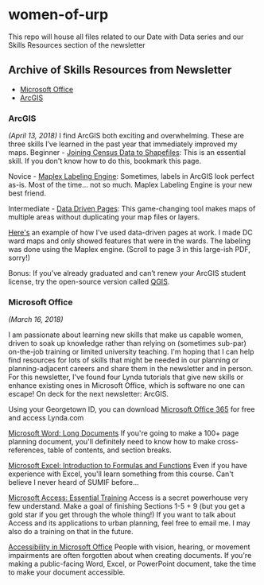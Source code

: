 # women-of-urp

This repo will house all files related to our Date with Data series and our Skills Resources section of the newsletter

## Archive of Skills Resources from Newsletter
* [Microsoft Office](#microsoft-office)
* [ArcGIS](#arcgis)

### ArcGIS
*(April 13, 2018)*
I find ArcGIS both exciting and overwhelming. These are three skills I’ve learned in the past year that immediately improved my maps.
Beginner - [Joining Census Data to Shapefiles](http://spatial.scholarslab.org/stepbystep/joining-census-data-tables-to-shapefiles-in-arcmap/): This is an essential skill. If you don't know how to do this, bookmark this page. 

Novice - [Maplex Labeling Engine](http://desktop.arcgis.com/en/arcmap/10.5/map/working-with-text/introduction-to-the-maplex-tutorial.htm): Sometimes, labels in ArcGIS look perfect as-is. Most of the time... not so much. Maplex Labeling Engine is your new best friend. 

Intermediate - [Data Driven Pages](http://desktop.arcgis.com/en/arcmap/10.5/map/page-layouts/what-are-data-driven-pages-.htm): This game-changing tool makes maps of multiple areas without duplicating your map files or layers. 

[Here's](http://stip.wemovedc.org/wp-content/uploads/STIP_OpenHouse_Boards_2017-10-02.pdf) an example of how I've used data-driven pages at work. I made DC ward maps and only showed features that were in the wards. The labeling was done using the Maplex engine. (Scroll to page 3 in this large-ish PDF, sorry!)

Bonus: If you’ve already graduated and can’t renew your ArcGIS student license, try the open-source version called [QGIS](https://www.qgis.org/en/site/).


### Microsoft Office 
*(March 16, 2018)*

I am passionate about learning new skills that make us capable women, driven to soak up knowledge rather than relying on (sometimes sub-par) on-the-job training or limited university teaching. I'm hoping that I can help find resources for lots of skills that might be needed in our planning or planning-adjacent careers and share them in the newsletter and in person. For this newsletter, I've found four Lynda tutorials that give new skills or enhance existing ones in Microsoft Office, which is software no one can escape! On deck for the next newsletter: ArcGIS.


Using your Georgetown ID, you can download [Microsoft Office 365](https://georgetown.onthehub.com/WebStore/Welcome.aspx) for free and access Lynda.com

[Microsoft Word: Long Documents](https://www.lynda.com/Office-tutorials/Word-2013-Creating-Long-Documents/167073-2.html?org=georgetown.edu) If you're going to make a 100+ page planning document, you'll definitely need to know how to make cross-references, table of contents, and section breaks.

[Microsoft Excel: Introduction to Formulas and Functions](https://www.lynda.com/Excel-tutorials/Excel-2016-Introduction-Formulas-Functions/576587-2.html?org=georgetown.edu) Even if you have experience with Excel, you'll learn something from this course. Can't believe I never heard of SUMIF before...

[Microsoft Access: Essential Training](https://www.lynda.com/Access-tutorials/Access-2013-Essential-Training/115857-2.html?org=georgetown.edu) Access is a secret powerhouse very few understand. Make a goal of finishing Sections 1-5 + 9 (but you get a gold star if you get through the whole thing!) If you want to talk about Access and its applications to urban planning, feel free to email me. I may also do a training on that in the future. 

[Accessibility in Microsoft Office](https://www.lynda.com/Office-tutorials/Creating-Accessible-Documents-Microsoft-Office/614288-2.html?org=georgetown.edu) People with vision, hearing, or movement impairments are often forgotten about when creating documents. If you're making a public-facing Word, Excel, or PowerPoint document, take the time to make your document accessible.
